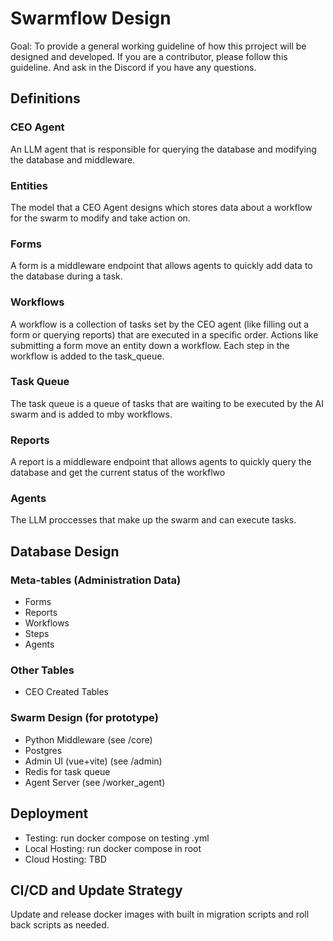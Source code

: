 # Swarmflow Design

Goal: To provide a general working guideline of how this prroject will be designed and developed. If you are a contributor, please follow this guideline. And ask in the Discord if you have any questions.

## Definitions

### CEO Agent
An LLM agent that is responsible for querying the database and modifying the database and middleware.
### Entities
The model that a CEO Agent designs which stores data about a workflow for the swarm to modify and take action on.
### Forms
A form is a middleware endpoint that allows agents to quickly add data to the database during a task.
### Workflows
A workflow is a collection of tasks set by the CEO agent (like filling out a form or querying reports) that are executed in a specific order. Actions like submitting a form move an entity down a workflow. Each step in the workflow is added to the task_queue.
### Task Queue
The task queue is a queue of tasks that are waiting to be executed by the AI swarm and is added to mby workflows.
### Reports
A report is a middleware endpoint that allows agents to quickly query the database and get the current status of the workflwo
### Agents
The LLM proccesses that make up the swarm and can execute tasks.

## Database Design
### Meta-tables (Administration Data)
- Forms
- Reports
- Workflows
- Steps
- Agents
  
### Other Tables
- CEO Created Tables
  

### Swarm Design (for prototype)
- Python Middleware (see /core)
- Postgres
- Admin UI (vue+vite) (see /admin)
- Redis for task queue
- Agent Server (see /worker_agent)
## Deployment
- Testing: run docker compose on testing .yml
- Local Hosting: run docker compose in root
- Cloud Hosting: TBD

## CI/CD and Update Strategy
Update and release docker images with built in migration scripts and roll back scripts as needed.
